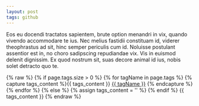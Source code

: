 ```yaml
---
layout: post
tags: github
---
```


Eos eu docendi tractatos sapientem, brute option menandri in vix, quando vivendo accommodare te ius. Nec melius fastidii constituam id, viderer theophrastus ad sit, hinc semper periculis cum id. Noluisse postulant assentior est in, no choro sadipscing repudiandae vix. Vis in euismod delenit dignissim. Ex quod nostrum sit, suas decore animal id ius, nobis solet detracto quo te.

{% raw %} {% if page.tags.size > 0 %} {% for tagName in page.tags %} {% capture tags_content %}{{ tags_content }} <a href='/tags?tagName={{ tagName }}'><i class='glyphicon glyphicon-tag'></i>{{ tagName }}</a> {% endcapture %} {% endfor %} {% else %} {% assign tags_content = '' %} {% endif %} {{ tags_content }} {% endraw %}
